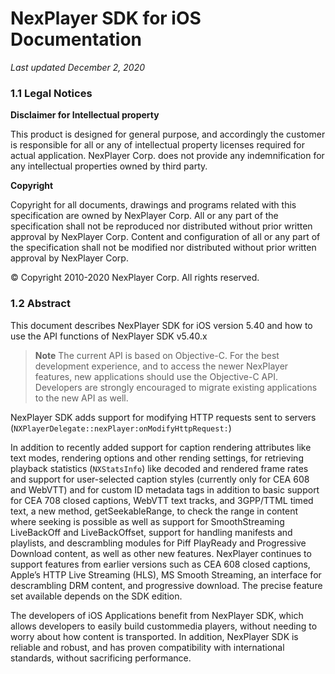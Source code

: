 # NexPlayer SDK for iOS Documentation
*Last updated December 2, 2020*

### 1.1 Legal Notices

**Disclaimer for Intellectual property**

This product is designed for general purpose, and accordingly the customer is responsible for all or any of intellectual property licenses required for actual application. NexPlayer Corp. does not provide any indemnification for any intellectual properties owned by third party.

**Copyright**

Copyright for all documents, drawings and programs related with this specification are owned by NexPlayer
Corp. All or any part of the specification shall not be reproduced nor distributed without prior written approval by NexPlayer Corp. Content and configuration of all or any part of the specification shall not be modified nor distributed without prior written approval by NexPlayer Corp.

© Copyright 2010-2020 NexPlayer Corp. All rights reserved.

### 1.2 Abstract

This document describes NexPlayer SDK for iOS version 5.40 and how to use the API functions of NexPlayer SDK v5.40.x

> **Note** The current API is based on Objective-C. For the best development experience, and to access the newer NexPlayer features, new applications should use the Objective-C API. Developers are strongly encouraged to migrate existing applications to the new API as well.

NexPlayer SDK adds support for modifying HTTP requests sent to servers (`NXPlayerDelegate::nexPlayer:onModifyHttpRequest:`) 

In addition to recently added support for caption rendering attributes like text modes, rendering options and other rending settings, for retrieving playback statistics (`NXStatsInfo`) like decoded and rendered frame rates and support for user-selected caption styles (currently only for CEA 608 and WebVTT) and for custom ID metadata tags in addition to basic support for CEA 708 closed captions, WebVTT text tracks, and 3GPP/TTML timed text, a new method, getSeekableRange, to check the range in content where seeking is possible as well as support for SmoothStreaming LiveBackOff and LiveBackOffset, support for handling manifests and playlists, and descrambling modules for Piff PlayReady and Progressive Download content, as well as other new features. NexPlayer continues to support features from earlier versions such as CEA 608 closed captions, Apple’s HTTP Live Streaming (HLS), MS Smooth Streaming, an interface for descrambling DRM content, and progressive download. The precise feature set available depends on the SDK edition.

The developers of iOS Applications benefit from NexPlayer SDK, which allows developers to easily build custommedia players, without needing to worry about how content is transported. In addition, NexPlayer SDK is reliable and robust, and has proven compatibility with international standards, without sacrificing performance.
